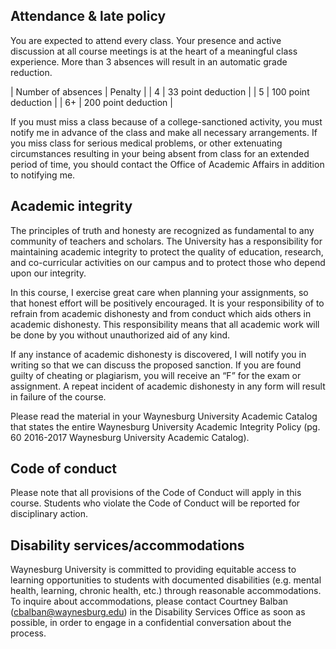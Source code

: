 ## Attendance & late policy

You are expected to attend every class. Your presence and active discussion at all course meetings is at the heart of a meaningful class experience. More than 3 absences will result in an automatic grade reduction.

| Number of absences | Penalty             |
| 4                  | 33 point deduction  |
| 5                  | 100 point deduction |
| 6+                 | 200 point deduction |

If you must miss a class because of a college-sanctioned activity, you must notify me in advance of the class and make all necessary arrangements. If you miss class for serious medical problems, or other extenuating circumstances resulting in your being absent from class for an extended period of time, you should contact the Office of Academic Affairs in addition to notifying me. 

## Academic integrity

The principles of truth and honesty are recognized as fundamental to any community of teachers and scholars. The University has a responsibility for maintaining academic integrity to protect the quality of education, research, and co-curricular activities on our campus and to protect those who depend upon our integrity.

In this course, I exercise great care when planning your assignments, so that honest effort will be positively encouraged. It is your responsibility of to refrain from academic dishonesty and from conduct which aids others in academic dishonesty. This responsibility means that all academic work will be done by you without unauthorized aid of any kind. 

If any instance of academic dishonesty is discovered, I will notify you in writing so that we can discuss the proposed sanction. If you are found guilty of cheating or plagiarism, you will receive an “F” for the exam or assignment. A repeat incident of academic dishonesty in any form will result in failure of the course.

Please read the material in your Waynesburg University Academic Catalog that states the entire Waynesburg University Academic Integrity Policy (pg. 60 2016-2017 Waynesburg University Academic Catalog).

## Code of conduct

Please note that all provisions of the Code of Conduct will apply in this course. Students who violate the Code of Conduct will be reported for disciplinary action. 

## Disability services/accommodations

Waynesburg University is committed to providing equitable access to learning opportunities to students with documented disabilities (e.g. mental health, learning, chronic health, etc.) through reasonable accommodations. To inquire about accommodations, please contact Courtney Balban (cbalban@waynesburg.edu) in the Disability Services Office as soon as possible, in order to engage in a confidential conversation about the process. 
